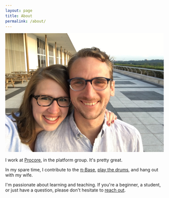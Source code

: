```yaml
---
layout: page
title: About
permalink: /about/
---
```


<div class="about">
  <img alt="With Rachel" src="/assets/images/with-rachel.jpg" class="me-and-rachel"/>

  <p>I work at <a href="http://procore.com">Procore</a>, in the platform group. It's pretty great.</p>

  <p>In my spare time, I contribute to the <a href="https://topology.pi-base.org/">π-Base</a>, <a href="http://jdabbs.com/turn-down-with-watts/">play the drums</a>, and hang out with my wife.</p>

  <p>I'm passionate about learning and teaching. If you're a beginner, a student, or just have a question, please don't hesitate to <a href="mailto:jamesdabbs@gmail.com">reach out</a>.</p>
</div>

